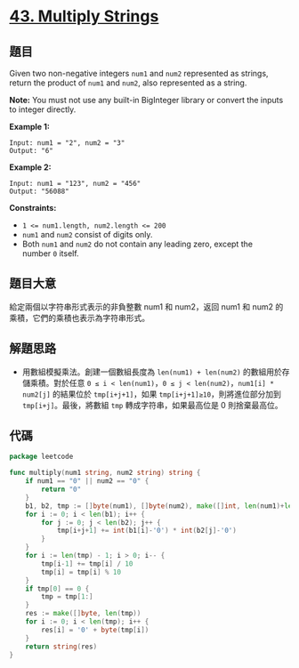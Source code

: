 # [43. Multiply Strings](https://leetcode.com/problems/multiply-strings/)


## 題目

Given two non-negative integers `num1` and `num2` represented as strings, return the product of `num1` and `num2`, also represented as a string.

**Note:** You must not use any built-in BigInteger library or convert the inputs to integer directly.

**Example 1:**

```
Input: num1 = "2", num2 = "3"
Output: "6"
```

**Example 2:**

```
Input: num1 = "123", num2 = "456"
Output: "56088"
```

**Constraints:**

- `1 <= num1.length, num2.length <= 200`
- `num1` and `num2` consist of digits only.
- Both `num1` and `num2` do not contain any leading zero, except the number `0` itself.

## 題目大意

給定兩個以字符串形式表示的非負整數 num1 和 num2，返回 num1 和 num2 的乘積，它們的乘積也表示為字符串形式。

## 解題思路

- 用數組模擬乘法。創建一個數組長度為 `len(num1) + len(num2)` 的數組用於存儲乘積。對於任意 `0 ≤ i < len(num1)`，`0 ≤ j < len(num2)`，`num1[i] * num2[j]` 的結果位於 `tmp[i+j+1]`，如果 `tmp[i+j+1]≥10`，則將進位部分加到 `tmp[i+j]`。最後，將數組 `tmp` 轉成字符串，如果最高位是 0 則捨棄最高位。

## 代碼

```go
package leetcode

func multiply(num1 string, num2 string) string {
	if num1 == "0" || num2 == "0" {
		return "0"
	}
	b1, b2, tmp := []byte(num1), []byte(num2), make([]int, len(num1)+len(num2))
	for i := 0; i < len(b1); i++ {
		for j := 0; j < len(b2); j++ {
			tmp[i+j+1] += int(b1[i]-'0') * int(b2[j]-'0')
		}
	}
	for i := len(tmp) - 1; i > 0; i-- {
		tmp[i-1] += tmp[i] / 10
		tmp[i] = tmp[i] % 10
	}
	if tmp[0] == 0 {
		tmp = tmp[1:]
	}
	res := make([]byte, len(tmp))
	for i := 0; i < len(tmp); i++ {
		res[i] = '0' + byte(tmp[i])
	}
	return string(res)
}
```